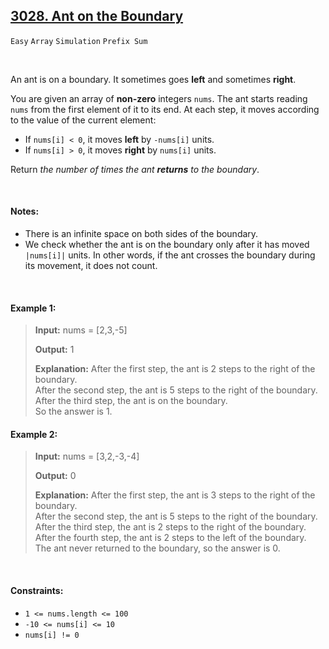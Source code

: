 ## [3028. Ant on the Boundary](https://leetcode.com/problems/ant-on-the-boundary)

<code>Easy</code> <code>Array</code> <code>Simulation</code> <code>Prefix Sum</code>

<br>

An ant is on a boundary. It sometimes goes __left__ and sometimes __right__.

You are given an array of __non-zero__ integers <code>nums</code>. The ant starts reading <code>nums</code> from the first element of it to its end. At each step, it moves according to the value of the current element:

- If <code>nums[i] < 0</code>, it moves __left__ by <code>-nums[i]</code> units.
- If <code>nums[i] > 0</code>, it moves __right__ by <code>nums[i]</code> units.

Return *the number of times the ant __returns__ to the boundary*.

<br>

#### Notes:

- There is an infinite space on both sides of the boundary.
- We check whether the ant is on the boundary only after it has moved <code>|nums[i]|</code> units. In other words, if the ant crosses the boundary during its movement, it does not count.
 
<br>

#### Example 1:

> __Input:__ nums = [2,3,-5]
> 
> __Output:__ 1
> 
> __Explanation:__ After the first step, the ant is 2 steps to the right of the boundary.  
> After the second step, the ant is 5 steps to the right of the boundary.  
> After the third step, the ant is on the boundary.  
> So the answer is 1.  

#### Example 2:

> __Input:__ nums = [3,2,-3,-4]
> 
> __Output:__ 0
> 
> __Explanation:__ After the first step, the ant is 3 steps to the right of the boundary.  
> After the second step, the ant is 5 steps to the right of the boundary.  
> After the third step, the ant is 2 steps to the right of the boundary.  
> After the fourth step, the ant is 2 steps to the left of the boundary.  
> The ant never returned to the boundary, so the answer is 0.  
 
<br>

#### Constraints:

- <code>1 <= nums.length <= 100</code>
- <code>-10 <= nums[i] <= 10</code>
- <code>nums[i] != 0</code>
